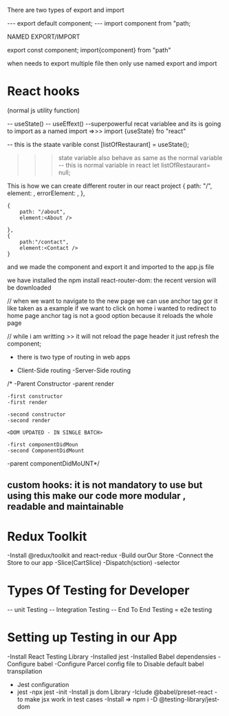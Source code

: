 There are two types of export and import 

--- export default component;
--- import component from "path;

NAMED EXPORT/IMPORT

export const component;
import{component} from "path"

when needs to export multiple file then only use named export and import


# React hooks

(normal js utility function)

-- useState()
-- useEffext()
--superpowerful recat variablee and its is going to import as a named import =>>> import {useState} fro "react"

-- this is the staate varible     const [listOfRestaurant] = useState();
>>>state variable also behave as same as the normal variable
-- this is normal variable in react let listOfRestaurant= null;

This is how we can create different router in our react project
 {
        path: "/",
        element: <AppLayout />,
        errorElement: <Error />,
    },

    {
        path: "/about",
        element:<About />

    },
    {
        path:"/contact",
        element:<Contact />
    }

and we made the component and export it and imported to the app.js file

we have installed the npm install react-router-dom: the recent version will be downloaded

// when we want to navigate to the new page we can use anchor tag gor it like taken as a example if we want to click on
home i wanted to redirect to home page anchor tag is not a good option because it reloads the whole page

// while i am writting <Link to = "/" >>> it will not reload the page header it just refresh the component;


* there is two type of routing in web apps
- Client-Side routing
-Server-Side routing

/* 
-Parent Constructor
-parent render

    -first constructor
    -first render
    
    -second constructor
    -second render

    <DOM UPDATED - IN SINGLE BATCH>
    
    -first componentDidMoun
    -second ComponentDidMount
    
-parent componentDidMoUNT*/


## custom hooks: it is not mandatory to use but using this make our code more modular , readable and maintainable

# Redux Toolkit
 -Install @redux/toolkit and react-redux
 -Build ourOur Store 
 -Connect the Store to our app
 -Slice(CartSlice)
 -Dispatch(sction)
 -selector



 # Types Of Testing for Developer


  -- unit Testing 
  -- Integration Testing 
  -- End To End Testing = e2e testing


  # Setting up Testing in our App
   -Install React Testing Library
   -Installed jest
   -Installed Babel dependensies
   -Configure babel
   -Configure Parcel config file to Disable default babel transpilation
   - Jest configuration
   - jest -npx  jest -init
   -Install js dom  Library
   -Iclude @babel/preset-react - to make jsx work in test cases
   -Install => npm i -D @testing-library/jest-dom
   